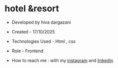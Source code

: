 # hotel &resort





- Developed by hiva dargazani

- Created - 17/10/2025

- Technologies Used - Html , css 


- Role - Frontend

- How to reach  me : with my [instagram](https://www.instagram.com/hivadi.dev) and [linkedin](https://www.linkedin.com/in/hivadi.dev)
